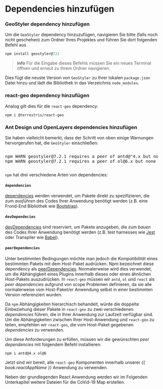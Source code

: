 # Dependencies hinzufügen
### GeoStyler dependency hinzufügen

Um die `GeoStyler` dependency hinzuzufügen, navigieren Sie bitte (falls noch nicht geschehen) zum Ordner
Ihres Projektes und führen Sie dort folgenden Befehl aus

```javascript
npm install geostyler@721
```

> **info**
> Für die Eingabe dieses Befehls müssen Sie ein neues Terminal öffnen und erneut zu Ihrem Ordner 
> navigieren.

Dies fügt die neuste Version von `GeoStyler` zu Ihrer lokalen `package.json` Datei hinzu und lädt 
die Bibliothek in das Verzeichnis `node_modules`.

### react-geo dependency hinzufügen

Analog gilt dies für die `react-geo` dependency:

```
npm i @terrestris/react-geo
```

### Ant Design und OpenLayers dependencies hinzufügen

Sie haben vielleicht bemerkt, dass der Schritt von oben einige Warnungen hervorgerufen hat, die `GeoStyler` einschließen:

<pre><xmp>npm WARN geostyler@7.2.1 requires a peer of antd@"4.x but none is installed. You must install peer dependencies yourself.
npm WARN geostyler@7.2.1 requires a peer of ol@6.x but none is installed. You must install peer dependencies yourself.</xmp></pre>

`npm` hat drei verschiedene Arten von dependencies:

#### `dependencies`

[dependencies](https://docs.npmjs.com/files/package.json#dependencies) werden verwendet, um 
Pakete direkt zu spezifizieren, die zum *ausführen* des Codes Ihrer Anwendung benötigt werden (z.B. eine 
Frond-End Bibliothek wie [Bootstrap](https://getbootstrap.com/)).

#### `devDependecies`

[devDependencies](https://docs.npmjs.com/files/package.json#devdependencies)
sind reserviert, um Pakete anzugeben, die zum *bauen* des Codes Ihrer Anwendung benötigt werden (z.B.
test harnesses wie [Jest](https://facebook.github.io/jest/) oder Transpiler wie
[Babel](https://babeljs.io/)).

#### `peerDependencies`

Unter bestimmten Bedingungen möchte man jedoch die *Kompatibilität* eines bestimmten Pakets mit dem Host-Paket audrücken. Npm bezeichnet diese dependency als [peerDependencies](https://docs.npmjs.com/files/package.json#peerdependencies).
Normalerweise wird dies verwendet, um die Abhängigkeit eines Plugins innerhalb dieses oder eines ähnlichen Host-Pakets auszudrücken. In `react-geo` müssen wir `antd`, `ol` und `react` als *peer dependencies* aufgrund von scope Problemen definieren, da sie alle normalerweise vom Host-Paket/er Anwendung selbst in einer bestimmten Version referenziert wurden.

Da `npm` Abhängigkeiten hierarchisch behandelt, würde die doppelte Einbeziehung dieser Pakete in `react-geo` zu zwei verschiedenen *dependencies* führen, die in Ihrer Anwendung zur Laufzeit verfügbar sind. Um die Abhängigkeiten zwischen Ihrer Host-Anwendung und `react-geo` zu teilen, empfehlen wir `react-geo`, die vom Host-Paket gegebenen *dependencies* zu verwenden.

Um diese Anforderungen zu erfüllen, müssen wir die gewünschten *peer dependencies* mit folgendem Befehl installieren:

```
npm i antd@4.x ol@6
```

Jetzt sind wir bereit, alle `react-geo` Komponenten innerhalb
unserer *{{ book.reactAppName }}* Anwendung zu verwenden.

Neben der grundlegenden React Anwendung werden wir im
Folgenden Unterkapitel weitere Dateien für die CoVid-19 Map 
erstellen.
